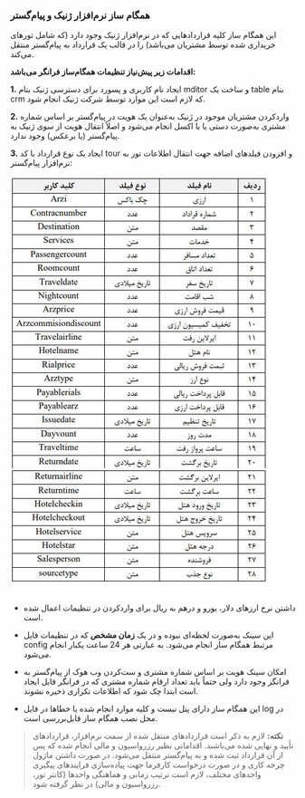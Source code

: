 ### همگام ساز نرم‌افزار ژنیک و پیام‌گستر

این همگام ساز کلیه قراردادهایی که در نرم‌افزار ژنیک وجود دارد (که شامل تورهای خریداری شده توسط مشتریان می‌باشد) را در قالب یک قرارداد به پیام‌گستر منتقل می‌کند. 

**اقدامات زیر پیش‌نیاز تنظیمات همگام‌ساز فرانگر می‌باشد:**

**1.** ایجاد نام کاربری و پسورد برای دسترسی ژنیک بنام mditor و ساخت یک table بنام crm که لازم است این موارد توسط شرکت ژنیک انجام شود.

**2.**  واردکردن مشتریان موجود در ژنیک به‌عنوان یک هویت در پیام‌گستر بر اساس شماره مشتری به‌صورت دستی یا با اکسل انجام می‌شود و اصلاً انتقال هویت از سوی ژنیک به پیام‌گستر (یا برعکس) وجود ندارد.

**3.**  ایجاد یک نوع قرارداد با کد tour و افزودن فیلدهای اضافه جهت انتقال اطلاعات تور به نرم‌افزار پیام‌گستر:

 ![](zhenik1.jpg)
 
- داشتن نرخ ارزهای دلار، یورو و درهم به ریال برای واردکردن در تنظیمات اعمال شده است.

- این سینک به‌صورت لحظه‌ای نبوده و در یک **زمان مشخص** که در تنظیمات فایل config مرتبط همگام ساز انجام می‌شود. به عبارتی هر 24 ساعت یکبار انجام می‌شود.

- امکان سینک هویت بر اساس شماره مشتری و ست‌کردن وب هوک از پیام‌گستر به فرانگر وجود دارد ولی حتماً باید تعداد ارقام شماره مشتری که در فرانگر قابل ایجاد است ابتدا چک شود که اطلاعات تکراری ذخیره نشوند. 

- این همگام ساز دارای پنل نیست و کلیه موارد انجام شده یا خطاها در فایل log در محل نصب همگام ساز قابل‌بررسی است.

> **نکته:** لازم به ذکر است قراردادهای منتقل شده از سمت نرم‌افزار، قراردادهای تأیید و نهایی شده می‌باشند. اقداماتی نظیر رزرواسیون و مالی انجام شده که پس از آن قرارداد ثبت شده و به پیام‌گستر منتقل می‌شود.  در صورت داشتن ماژول چرخه کاری و در صورت درخواست کارفرما جهت پیاده‌سازی فرایندهای پیگیری واحدهای مختلف، لازم است ترتیب زمانی و هماهنگی واحدها (کانتر تور، رزرواسیون و مالی) در نظر گرفته شود.
